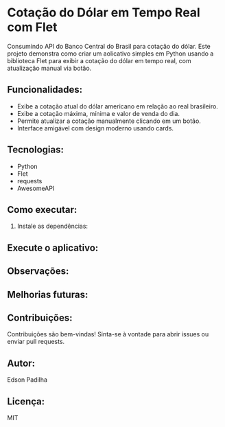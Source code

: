 # Cotação do Dólar em Tempo Real com Flet
Consumindo API do Banco Central do Brasil para cotação do dólar.
Este projeto demonstra como criar um aolicativo simples em Python usando a biblioteca Flet para 
exibir a cotação do dólar em tempo real, com atualização manual via botão.  

## Funcionalidades:
* Exibe a cotação atual do dólar americano em relação ao real brasileiro.
* Exibe a cotação máxima, mínima e valor de venda do dia.
* Permite atualizar a cotação manualmente clicando em um botão.
* Interface amigável com design moderno usando cards.

## Tecnologias:
* Python
* Flet
* requests
* AwesomeAPI

## Como executar:
1. Instale as dependências:

## Execute o aplicativo:
## Observações:
## Melhorias futuras:
## Contribuições:
Contribuições são bem-vindas! Sinta-se à vontade para abrir issues ou enviar pull requests.
## Autor:
Edson Padilha
## Licença:
MIT
